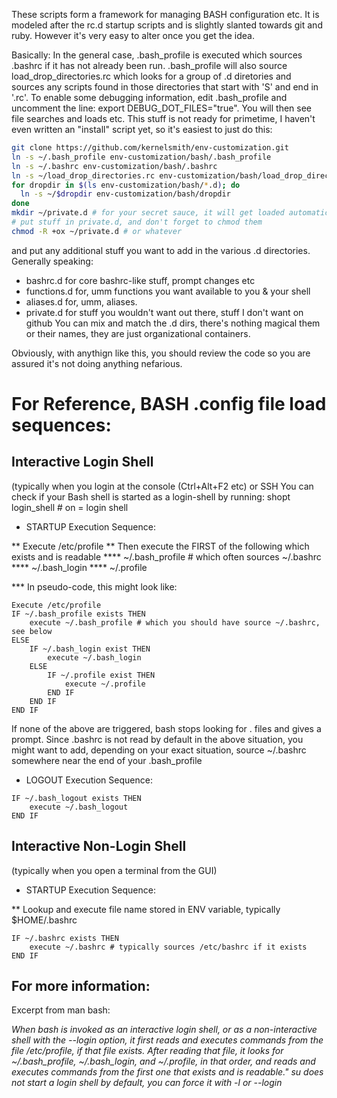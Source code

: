 These scripts form a framework for managing BASH configuration etc.  It is
modeled after the rc.d startup scripts and is slightly slanted towards git and
ruby.  However it's very easy to alter once you get the idea.

Basically:
In the general case, .bash_profile is executed which sources .bashrc if it
has not already been run.  .bash_profile will also source
load_drop_directories.rc which looks for a group of .d diretories and sources
any scripts found in those directories that start with 'S' and end in '.rc'.
To enable some debugging information, edit .bash_profile and uncomment the line:
export DEBUG_DOT_FILES="true".  You will then see file searches and loads etc.
This stuff is not ready for primetime, I haven't even written an "install" script
yet, so it's easiest to just do this:
```Bash
git clone https://github.com/kernelsmith/env-customization.git
ln -s ~/.bash_profile env-customization/bash/.bash_profile
ln -s ~/.bashrc env-customization/bash/.bashrc
ln -s ~/load_drop_directories.rc env-customization/bash/load_drop_directories.rc
for dropdir in $(ls env-customization/bash/*.d); do
  ln -s ~/$dropdir env-customization/bash/dropdir
done
mkdir ~/private.d # for your secret sauce, it will get loaded automatically
# put stuff in private.d, and don't forget to chmod them
chmod -R +ox ~/private.d # or whatever
```
and put any additional stuff you want to add in the various .d directories.
Generally speaking:
* bashrc.d for core bashrc-like stuff, prompt changes etc
* functions.d for, umm functions you want available to you & your shell
* aliases.d for, umm, aliases.
* private.d for stuff you wouldn't want out there, stuff I don't want on github
You can mix and match the .d dirs, there's nothing magical them or their names,
they are just organizational containers.

Obviously, with anythign like this, you should review the code so you are
assured it's not doing anything nefarious.

For Reference, BASH .config file load sequences:
================================================

Interactive Login Shell
--------------------------------
(typically when you login at the console (Ctrl+Alt+F2 etc) or SSH
  You can check if your Bash shell is started as a login-shell by running:
  shopt login_shell # on = login shell

* STARTUP Execution Sequence:

** Execute /etc/profile
** Then execute the FIRST of the following which exists and is readable
**** ~/.bash_profile # which often sources ~/.bashrc
**** ~/.bash_login
**** ~/.profile

*** In pseudo-code, this might look like:

```
Execute /etc/profile
IF ~/.bash_profile exists THEN
    execute ~/.bash_profile # which you should have source ~/.bashrc, see below
ELSE
    IF ~/.bash_login exist THEN
        execute ~/.bash_login
    ELSE
        IF ~/.profile exist THEN
            execute ~/.profile
        END IF
    END IF
END IF
```

If none of the above are triggered, bash stops looking for . files and gives a
prompt.  Since .bashrc is not read by default in the above situation, you might
want to add, depending on your exact situation, source ~/.bashrc somewhere near
the end of your .bash_profile

* LOGOUT Execution Sequence:

```
IF ~/.bash_logout exists THEN
    execute ~/.bash_logout
END IF
```

Interactive Non-Login Shell
--------------------------------
(typically when you open a terminal from the GUI)

* STARTUP Execution Sequence:

** Lookup and execute file name stored in ENV variable, typically $HOME/.bashrc

```
IF ~/.bashrc exists THEN
    execute ~/.bashrc # typically sources /etc/bashrc if it exists
END IF
```

For more information:
---------------------------------
Excerpt from man bash:

*When bash is invoked as an interactive login shell, or as a non-interactive
shell with the --login option, it first reads and executes commands from the
file /etc/profile, if that file exists. After reading that file, it looks for
~/.bash_profile, ~/.bash_login, and ~/.profile, in that order, and reads and
executes commands from the first one that exists and is readable."
su does not start a login shell by default, you can force it with -l or --login*
